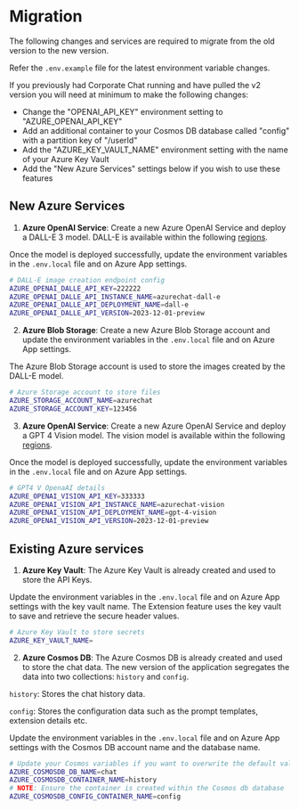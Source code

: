 # Migration

The following changes and services are required to migrate from the old version to the new version.

Refer the `.env.example` file for the latest environment variable changes.

If you previously had Corporate Chat running and have pulled the v2 version you will need at minimum to make the following changes:

* Change the "OPENAI_API_KEY" environment setting to "AZURE_OPENAI_API_KEY"
* Add an additional container to your Cosmos DB database called "config" with a partition key of "/userId"
* Add the "AZURE_KEY_VAULT_NAME" environment setting with the name of your Azure Key Vault
* Add the "New Azure Services" settings below if you wish to use these features

## New Azure Services

1. **Azure OpenAI Service**: Create a new Azure OpenAI Service and deploy a DALL-E 3 model. DALL-E is available within the following [regions](https://learn.microsoft.com/en-us/azure/ai-services/openai/concepts/models#dall-e-models-preview).

Once the model is deployed successfully, update the environment variables in the `.env.local` file and on Azure App settings.

```bash
# DALL-E image creation endpoint config
AZURE_OPENAI_DALLE_API_KEY=222222
AZURE_OPENAI_DALLE_API_INSTANCE_NAME=azurechat-dall-e
AZURE_OPENAI_DALLE_API_DEPLOYMENT_NAME=dall-e
AZURE_OPENAI_DALLE_API_VERSION=2023-12-01-preview
```

2. **Azure Blob Storage**: Create a new Azure Blob Storage account and update the environment variables in the `.env.local` file and on Azure App settings.

The Azure Blob Storage account is used to store the images created by the DALL-E model.

```bash
# Azure Storage account to store files
AZURE_STORAGE_ACCOUNT_NAME=azurechat
AZURE_STORAGE_ACCOUNT_KEY=123456
```

3. **Azure OpenAI Service**: Create a new Azure OpenAI Service and deploy a GPT 4 Vision model. The vision model is available within the following [regions](https://learn.microsoft.com/en-us/azure/ai-services/openai/concepts/models#gpt-4-and-gpt-4-turbo-preview-model-availability).

Once the model is deployed successfully, update the environment variables in the `.env.local` file and on Azure App settings.

```bash
# GPT4 V OpenaAI details
AZURE_OPENAI_VISION_API_KEY=333333
AZURE_OPENAI_VISION_API_INSTANCE_NAME=azurechat-vision
AZURE_OPENAI_VISION_API_DEPLOYMENT_NAME=gpt-4-vision
AZURE_OPENAI_VISION_API_VERSION=2023-12-01-preview
```

## Existing Azure services

1. **Azure Key Vault**: The Azure Key Vault is already created and used to store the API Keys.

Update the environment variables in the `.env.local` file and on Azure App settings with the key vault name. The Extension feature uses the key vault to save and retrieve the secure header values.

```bash
# Azure Key Vault to store secrets
AZURE_KEY_VAULT_NAME=
```

2. **Azure Cosmos DB**: The Azure Cosmos DB is already created and used to store the chat data. The new version of the application segregates the data into two collections: `history` and `config`.

`history`: Stores the chat history data.

`config`: Stores the configuration data such as the prompt templates, extension details etc.

Update the environment variables in the `.env.local` file and on Azure App settings with the Cosmos DB account name and the database name.

```bash
# Update your Cosmos variables if you want to overwrite the default values
AZURE_COSMOSDB_DB_NAME=chat
AZURE_COSMOSDB_CONTAINER_NAME=history
# NOTE: Ensure the container is created within the Cosmos db database
AZURE_COSMOSDB_CONFIG_CONTAINER_NAME=config
```
